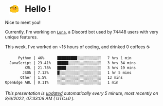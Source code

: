 <h1>   <img src="./spoinky.gif" style="vertical-align:middle;" width="30px">   Hello ! </h1>

Nice to meet you!

Currently, I'm working on <a href='https://github.com/Asgarrrr/Luna'>`Luna`</a>, a Discord bot used by 74448 users with very unique features.

This week, I've worked on ~15 hours of coding, and drinked 0 coffees ☕

```
      Python │ 46%      █████████░░░░░░░░░░░   7 hrs 1 min
  JavaScript │ 23.41%   █████░░░░░░░░░░░░░░░   3 hrs 34 mins
         XML │ 21.78%   ████░░░░░░░░░░░░░░░░   3 hrs 19 mins
        JSON │ 7.13%    █░░░░░░░░░░░░░░░░░░░   1 hr 5 mins
       Other │ 1.5%     ░░░░░░░░░░░░░░░░░░░░   13 mins
OpenEdge ABL │ 0.11%    ░░░░░░░░░░░░░░░░░░░░   1 min
```

###### This presentation is [updated](https://github.com/Asgarrrr) automatically every 5 minute, most recently on 8/6/2022, 07:33:06 AM ( UTC±0 ).